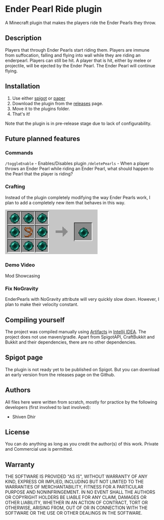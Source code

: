 

# Ender Pearl Ride plugin
A Minecraft plugin that makes the players ride the Ender Pearls they throw.
## Description
Players that through Ender Pearls start riding them. 
Players are immune from suffocation, falling and flying into wall while they are riding an enderpearl.
Players can still be hit. A player that is hit, either by melee or projectile, will be ejected by the Ender Pearl. The Ender Pearl will continue flying.
## Installation

 1. Use either [spigot](https://www.spigotmc.org/wiki/spigot-installation/) or [paper](https://papermc.io/downloads/paper)
 2. Download the plugin from the [releases](https://github.com/S-Dhir/Pearl-Ride-Plugin/releases) page.
 3. Move it to the plugins folder. 
 4. That's it!

Note that the plugin is in pre-release stage due to lack of configurability.

 
## Future planned features
### Commands
`/toggleEnable` - Enables/Disables plugin
`/deletePearls` - When a player throws an Ender Pearl while riding an Ender Pearl, what should happen to the Pearl that the player is riding?
### Crafting
Instead of the plugin completely modifying the way Ender Pearls work, I plan to add a completely new item that behaves in this way.

![Plan For future Crafting Recipe](https://github.com/S-Dhir/Pearl-Ride-Plugin/blob/main/FuturePlan.jpg?raw=true)
### Demo Video
Mod Showcasing
### Fix NoGravity
EnderPearls with NoGravity attribute will very quickly slow down. However, I plan to make their velocity constant.
## Compiling yourself
The project was compiled manually using [Artifacts](https://www.jetbrains.com/help/idea/working-with-artifacts.html#examples) in [Intellij IDEA](https://www.google.com/url?sa=t&rct=j&q=&esrc=s&source=web&cd=&cad=rja&uact=8&ved=2ahUKEwj4x9jh8pSKAxUpTGwGHdDHERcQFnoECA0QAQ&url=https://www.jetbrains.com/idea/&usg=AOvVaw1dUbYp3QZeAgvbt0Z6D1Zw&opi=89978449). The project does not use maven/gradle. 
Apart from SpigotAPI, CraftBukkit and Bukkit and their dependencies, there are no other dependencies. 

## Spigot page
The plugin is not ready yet to be published on Spigot. But you can download an early version from the releases page on the Github.
## Authors
All files here were written from scratch, mostly for practice by the following developers (first involved to last involved):

 - Shiven Dhir
## License
You can do anything as long as you credit the author(s) of this work. Private and Commercial use is permitted.

## Warranty
THE SOFTWARE IS PROVIDED "AS IS", WITHOUT WARRANTY OF ANY KIND, EXPRESS OR
IMPLIED, INCLUDING BUT NOT LIMITED TO THE WARRANTIES OF MERCHANTABILITY,
FITNESS FOR A PARTICULAR PURPOSE AND NONINFRINGEMENT. IN NO EVENT SHALL THE
AUTHORS OR COPYRIGHT HOLDERS BE LIABLE FOR ANY CLAIM, DAMAGES OR OTHER
LIABILITY, WHETHER IN AN ACTION OF CONTRACT, TORT OR OTHERWISE, ARISING FROM,
OUT OF OR IN CONNECTION WITH THE SOFTWARE OR THE USE OR OTHER DEALINGS IN THE
SOFTWARE.
